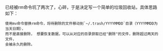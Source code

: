 已经被rm命令坑了两次了，心碎，于是决定写一个简单的垃圾回收站，具体思路如下：

    使用mv命令替换rm命令，将待删除的文件移动到`~/.trash/YYYYMMDD`目录（YYYYMMDD为当天日期），
    而不是直接删除， 想要恢复数据，可以从对应的目录获取已经"删除"的文件，删除超过两天的文件，
    会被永久的删除。
